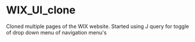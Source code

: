 # WIX_UI_clone
Cloned multiple pages of the WIX website. Started using J query for toggle of drop down menu of navigation menu's
